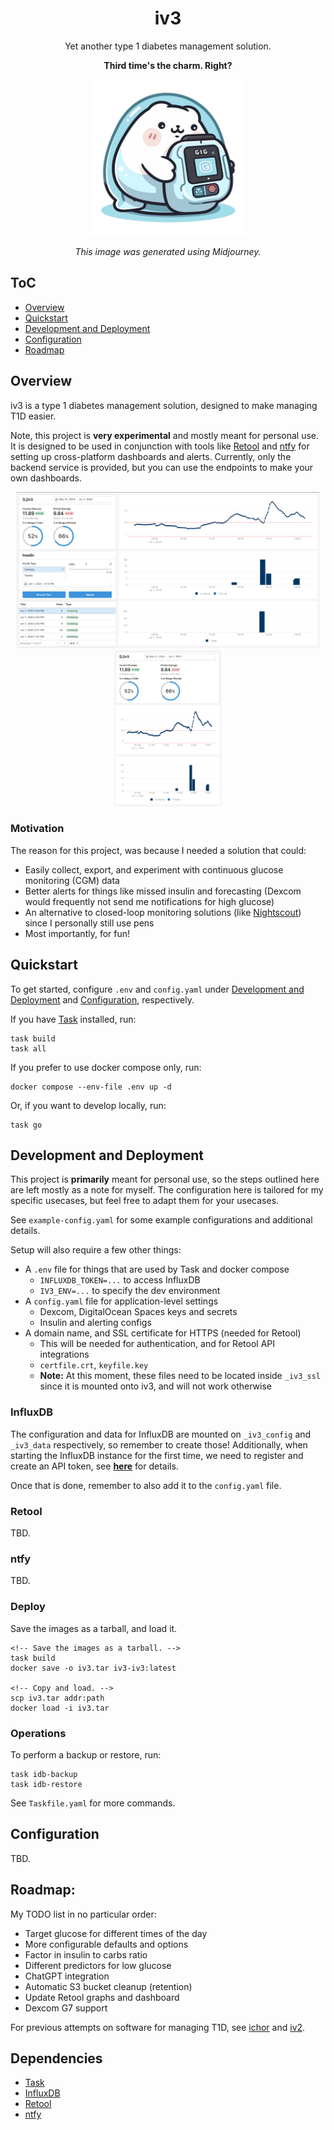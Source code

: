 <div align="center">

# iv3
Yet another type 1 diabetes management solution.

**Third time's the charm. Right?**

<img src="./.media/ghost_gopher.png" width="250" height="250">

*This image was generated using Midjourney.*

</div>

## ToC
- [Overview](#overview)
- [Quickstart](#quickstart)
- [Development and Deployment](#development-and-deployment)
- [Configuration](#configuration)
- [Roadmap](#roadmap)

## Overview
iv3 is a type 1 diabetes management solution, designed to make managing T1D easier.

Note, this project is **very experimental** and mostly meant for personal use. It is designed to be used in conjunction with tools like [Retool](https://retool.com/) and [ntfy](https://ntfy.sh/) for setting up cross-platform dashboards and alerts. Currently, only the backend service is provided, but you can use the endpoints to make your own dashboards.

<div align="center">
	<a href=".media/iv3_desktop_retool.png"><img src=".media/iv3_desktop_retool.png" height="250"/></a>
	<a href=".media/iv3_mobile_retool.png"><img src=".media/iv3_mobile_retool.png" height="250"/></a>
</div>

### Motivation
The reason for this project, was because I needed a solution that could:
- Easily collect, export, and experiment with continuous glucose monitoring (CGM) data
- Better alerts for things like missed insulin and forecasting (Dexcom would frequently not send me notifications for high glucose)
- An alternative to closed-loop monitoring solutions (like [Nightscout](https://nightscout.github.io/)) since I personally still use pens
- Most importantly, for fun!

## Quickstart
To get started, configure `.env` and `config.yaml` under [Development and Deployment](#development-and-deployment) and [Configuration](#configuration), respectively.

If you have [Task](https://taskfile.dev/) installed, run:
```
task build
task all
```

If you prefer to use docker compose only, run:
```
docker compose --env-file .env up -d
```

Or, if you want to develop locally, run:
```
task go
```

## Development and Deployment
This project is **primarily** meant for personal use, so the steps outlined here are left mostly as a note for myself. The configuration here is tailored for my specific usecases, but feel free to adapt them for your usecases.

See `example-config.yaml` for some example configurations and additional details.

Setup will also require a few other things:
- A `.env` file for things that are used by Task and docker compose
    - `INFLUXDB_TOKEN=...` to access InfluxDB
    - `IV3_ENV=...` to specify the dev environment
- A `config.yaml` file for application-level settings
    - Dexcom, DigitalOcean Spaces keys and secrets
    - Insulin and alerting configs
- A domain name, and SSL certificate for HTTPS (needed for Retool)
    - This will be needed for authentication, and for Retool API integrations
    - `certfile.crt`, `keyfile.key`
	- **Note:** At this moment, these files need to be located inside `_iv3_ssl` since it is mounted onto iv3, and will not work otherwise

### InfluxDB
The configuration and data for InfluxDB are mounted on `_iv3_config` and `_iv3_data` respectively, so remember to create those! Additionally, when starting the InfluxDB instance for the first time, we need to register and create an API token, see [**here**](https://hub.docker.com/_/influxdb) for details.

Once that is done, remember to also add it to the `config.yaml` file.

### Retool
TBD.

### ntfy
TBD.

### Deploy
Save the images as a tarball, and load it.
```
<!-- Save the images as a tarball. -->
task build
docker save -o iv3.tar iv3-iv3:latest

<!-- Copy and load. -->
scp iv3.tar addr:path
docker load -i iv3.tar
```

### Operations
To perform a backup or restore, run:
```
task idb-backup
task idb-restore
```

See `Taskfile.yaml` for more commands.

## Configuration
TBD.

## Roadmap:
My TODO list in no particular order:
- Target glucose for different times of the day
- More configurable defaults and options
- Factor in insulin to carbs ratio
- Different predictors for low glucose
- ChatGPT integration
- Automatic S3 bucket cleanup (retention)
- Update Retool graphs and dashboard
- Dexcom G7 support

For previous attempts on software for managing T1D, see [ichor](https://github.com/algao1/ichor) and [iv2](https://github.com/algao1/iv2).

## Dependencies
- [Task](https://taskfile.dev/)
- [InfluxDB](https://www.influxdata.com/)
- [Retool](https://retool.com/)
- [ntfy](https://ntfy.sh/)
